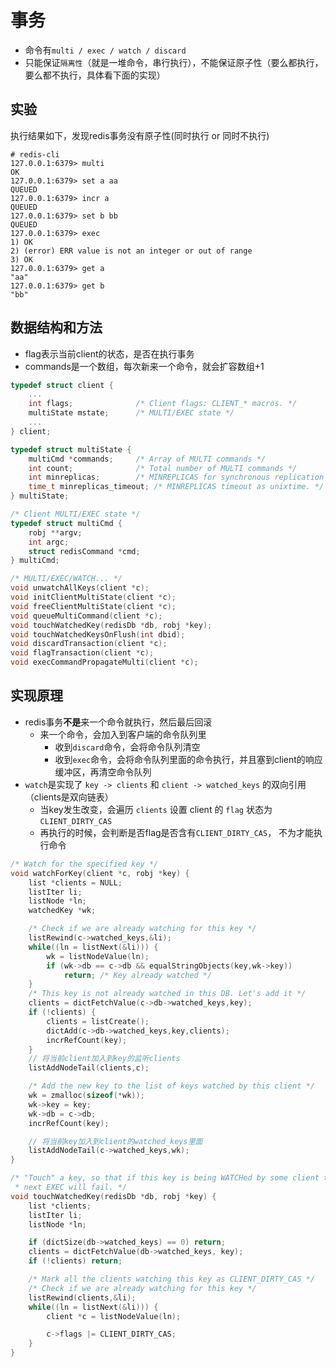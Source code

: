 # 事务

- 命令有`multi / exec / watch / discard`
- 只能保证`隔离性`（就是一堆命令，串行执行），不能保证原子性（要么都执行，要么都不执行，具体看下面的实现）

## 实验

执行结果如下，发现redis事务没有原子性(同时执行 or 同时不执行)

```shell
# redis-cli
127.0.0.1:6379> multi
OK
127.0.0.1:6379> set a aa
QUEUED
127.0.0.1:6379> incr a
QUEUED
127.0.0.1:6379> set b bb
QUEUED
127.0.0.1:6379> exec
1) OK
2) (error) ERR value is not an integer or out of range
3) OK
127.0.0.1:6379> get a
"aa"
127.0.0.1:6379> get b
"bb"
```

## 数据结构和方法

- flag表示当前client的状态，是否在执行事务
- commands是一个数组，每次新来一个命令，就会扩容数组+1

```cpp
typedef struct client {
    ...
    int flags;              /* Client flags: CLIENT_* macros. */
    multiState mstate;      /* MULTI/EXEC state */
    ...
} client;

typedef struct multiState {
    multiCmd *commands;     /* Array of MULTI commands */
    int count;              /* Total number of MULTI commands */
    int minreplicas;        /* MINREPLICAS for synchronous replication */
    time_t minreplicas_timeout; /* MINREPLICAS timeout as unixtime. */
} multiState;

/* Client MULTI/EXEC state */
typedef struct multiCmd {
    robj **argv;
    int argc;
    struct redisCommand *cmd;
} multiCmd;

/* MULTI/EXEC/WATCH... */
void unwatchAllKeys(client *c);
void initClientMultiState(client *c);
void freeClientMultiState(client *c);
void queueMultiCommand(client *c);
void touchWatchedKey(redisDb *db, robj *key);
void touchWatchedKeysOnFlush(int dbid);
void discardTransaction(client *c);
void flagTransaction(client *c);
void execCommandPropagateMulti(client *c);
```

## 实现原理

- redis事务**不是**来一个命令就执行，然后最后回滚
    * 来一个命令，会加入到客户端的命令队列里
        * 收到`discard`命令，会将命令队列清空
        * 收到`exec`命令，会将命令队列里面的命令执行，并且塞到client的响应缓冲区，再清空命令队列
- `watch`是实现了 `key -> clients` 和 `client -> watched_keys` 的双向引用 （clients是双向链表）
    * 当key发生改变，会遍历 `clients` 设置 client 的 `flag` 状态为 `CLIENT_DIRTY_CAS`
    * 再执行的时候，会判断是否flag是否含有`CLIENT_DIRTY_CAS`， 不为才能执行命令


```cpp
/* Watch for the specified key */
void watchForKey(client *c, robj *key) {
    list *clients = NULL;
    listIter li;
    listNode *ln;
    watchedKey *wk;

    /* Check if we are already watching for this key */
    listRewind(c->watched_keys,&li);
    while((ln = listNext(&li))) {
        wk = listNodeValue(ln);
        if (wk->db == c->db && equalStringObjects(key,wk->key))
            return; /* Key already watched */
    }
    /* This key is not already watched in this DB. Let's add it */
    clients = dictFetchValue(c->db->watched_keys,key);
    if (!clients) {
        clients = listCreate();
        dictAdd(c->db->watched_keys,key,clients);
        incrRefCount(key);
    }
    // 将当前client加入到key的监听clients
    listAddNodeTail(clients,c);

    /* Add the new key to the list of keys watched by this client */
    wk = zmalloc(sizeof(*wk));
    wk->key = key;
    wk->db = c->db;
    incrRefCount(key);

    // 将当前key加入到client的watched_keys里面
    listAddNodeTail(c->watched_keys,wk);
}

/* "Touch" a key, so that if this key is being WATCHed by some client the
 * next EXEC will fail. */
void touchWatchedKey(redisDb *db, robj *key) {
    list *clients;
    listIter li;
    listNode *ln;

    if (dictSize(db->watched_keys) == 0) return;
    clients = dictFetchValue(db->watched_keys, key);
    if (!clients) return;

    /* Mark all the clients watching this key as CLIENT_DIRTY_CAS */
    /* Check if we are already watching for this key */
    listRewind(clients,&li);
    while((ln = listNext(&li))) {
        client *c = listNodeValue(ln);

        c->flags |= CLIENT_DIRTY_CAS;
    }
}
```

